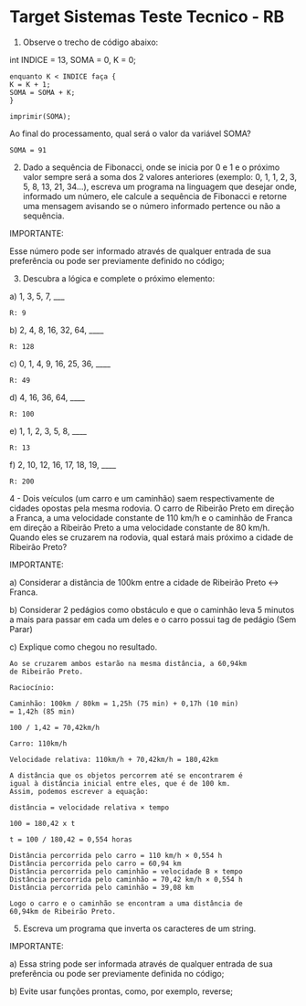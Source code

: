 # Target Sistemas Teste Tecnico - RB

1) Observe o trecho de código abaixo:

int INDICE = 13, SOMA = 0, K = 0;
```
enquanto K < INDICE faça {
K = K + 1;
SOMA = SOMA + K;
}

imprimir(SOMA);
```

Ao final do processamento, qual será o valor da variável SOMA?

```
SOMA = 91
```

2) Dado a sequência de Fibonacci, onde se inicia por 0 e 1 e o próximo valor sempre será a soma dos 2 valores anteriores (exemplo: 0, 1, 1, 2, 3, 5, 8, 13, 21, 34...), escreva um programa na linguagem que desejar onde, informado um número, ele calcule a sequência de Fibonacci e retorne uma mensagem avisando se o número informado pertence ou não a sequência.



IMPORTANTE:

Esse número pode ser informado através de qualquer entrada de sua preferência ou pode ser previamente definido no código;



3) Descubra a lógica e complete o próximo elemento:


a) 1, 3, 5, 7, ___
```
R: 9
```
b) 2, 4, 8, 16, 32, 64, ____
```
R: 128
```
c) 0, 1, 4, 9, 16, 25, 36, ____
```
R: 49
```
d) 4, 16, 36, 64, ____
```
R: 100
```
e) 1, 1, 2, 3, 5, 8, ____
```
R: 13
```
f) 2, 10, 12, 16, 17, 18, 19, ____
```
R: 200
```


4 - Dois veículos (um carro e um caminhão) saem respectivamente de cidades opostas pela mesma rodovia. O carro de Ribeirão Preto em direção a Franca, a uma velocidade constante de 110 km/h e o caminhão de Franca em direção a Ribeirão Preto a uma velocidade constante de 80 km/h. Quando eles se cruzarem na rodovia, qual estará mais próximo a cidade de Ribeirão Preto?

IMPORTANTE:

a) Considerar a distância de 100km entre a cidade de Ribeirão Preto <-> Franca.

b) Considerar 2 pedágios como obstáculo e que o caminhão leva 5 minutos a mais para passar em cada um deles e o carro possui tag de pedágio (Sem Parar)

c) Explique como chegou no resultado.

```
Ao se cruzarem ambos estarão na mesma distância, a 60,94km 
de Ribeirão Preto.

Raciocínio:

Caminhão: 100km / 80km = 1,25h (75 min) + 0,17h (10 min)
= 1,42h (85 min)

100 / 1,42 = 70,42km/h

Carro: 110km/h

Velocidade relativa: 110km/h + 70,42km/h = 180,42km

A distância que os objetos percorrem até se encontrarem é 
igual à distância inicial entre eles, que é de 100 km. 
Assim, podemos escrever a equação:

distância = velocidade relativa × tempo

100 = 180,42 x t

t = 100 / 180,42 = 0,554 horas

Distância percorrida pelo carro = 110 km/h × 0,554 h
Distância percorrida pelo carro = 60,94 km
Distância percorrida pelo caminhão = velocidade B × tempo
Distância percorrida pelo caminhão = 70,42 km/h × 0,554 h
Distância percorrida pelo caminhão = 39,08 km

Logo o carro e o caminhão se encontram a uma distância de
60,94km de Ribeirão Preto.

```

5) Escreva um programa que inverta os caracteres de um string.



IMPORTANTE:

a) Essa string pode ser informada através de qualquer entrada de sua preferência ou pode ser previamente definida no código;

b) Evite usar funções prontas, como, por exemplo, reverse;